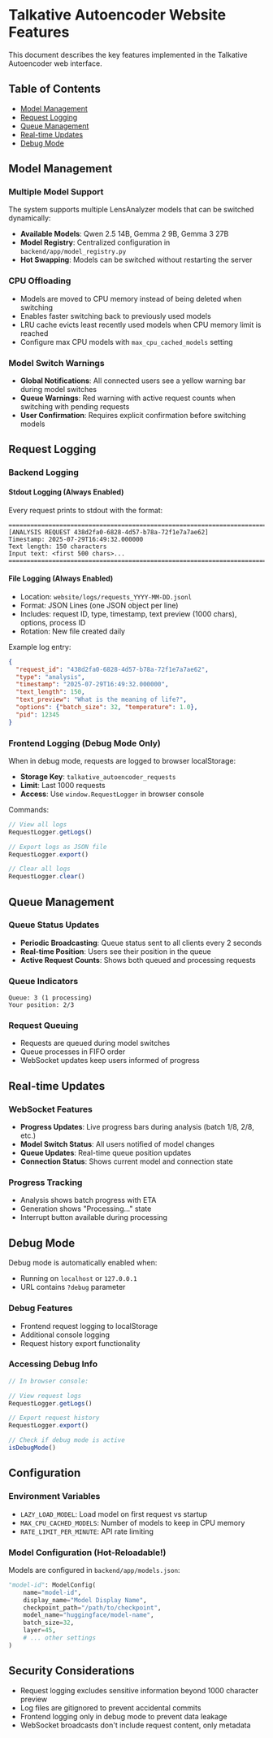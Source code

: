 # Talkative Autoencoder Website Features

This document describes the key features implemented in the Talkative Autoencoder web interface.

## Table of Contents
- [Model Management](#model-management)
- [Request Logging](#request-logging)
- [Queue Management](#queue-management)
- [Real-time Updates](#real-time-updates)
- [Debug Mode](#debug-mode)

## Model Management

### Multiple Model Support
The system supports multiple LensAnalyzer models that can be switched dynamically:

- **Available Models**: Qwen 2.5 14B, Gemma 2 9B, Gemma 3 27B
- **Model Registry**: Centralized configuration in `backend/app/model_registry.py`
- **Hot Swapping**: Models can be switched without restarting the server

### CPU Offloading
- Models are moved to CPU memory instead of being deleted when switching
- Enables faster switching back to previously used models
- LRU cache evicts least recently used models when CPU memory limit is reached
- Configure max CPU models with `max_cpu_cached_models` setting

### Model Switch Warnings
- **Global Notifications**: All connected users see a yellow warning bar during model switches
- **Queue Warnings**: Red warning with active request counts when switching with pending requests
- **User Confirmation**: Requires explicit confirmation before switching models

## Request Logging

### Backend Logging

#### Stdout Logging (Always Enabled)
Every request prints to stdout with the format:
```
================================================================================
[ANALYSIS REQUEST 438d2fa0-6828-4d57-b78a-72f1e7a7ae62]
Timestamp: 2025-07-29T16:49:32.000000
Text length: 150 characters
Input text: <first 500 chars>...
================================================================================
```

#### File Logging (Always Enabled)
- Location: `website/logs/requests_YYYY-MM-DD.jsonl`
- Format: JSON Lines (one JSON object per line)
- Includes: request ID, type, timestamp, text preview (1000 chars), options, process ID
- Rotation: New file created daily

Example log entry:
```json
{
  "request_id": "438d2fa0-6828-4d57-b78a-72f1e7a7ae62",
  "type": "analysis",
  "timestamp": "2025-07-29T16:49:32.000000",
  "text_length": 150,
  "text_preview": "What is the meaning of life?",
  "options": {"batch_size": 32, "temperature": 1.0},
  "pid": 12345
}
```

### Frontend Logging (Debug Mode Only)

When in debug mode, requests are logged to browser localStorage:
- **Storage Key**: `talkative_autoencoder_requests`
- **Limit**: Last 1000 requests
- **Access**: Use `window.RequestLogger` in browser console

Commands:
```javascript
// View all logs
RequestLogger.getLogs()

// Export logs as JSON file
RequestLogger.export()

// Clear all logs
RequestLogger.clear()
```

## Queue Management

### Queue Status Updates
- **Periodic Broadcasting**: Queue status sent to all clients every 2 seconds
- **Real-time Position**: Users see their position in the queue
- **Active Request Counts**: Shows both queued and processing requests

### Queue Indicators
```
Queue: 3 (1 processing)
Your position: 2/3
```

### Request Queuing
- Requests are queued during model switches
- Queue processes in FIFO order
- WebSocket updates keep users informed of progress

## Real-time Updates

### WebSocket Features
- **Progress Updates**: Live progress bars during analysis (batch 1/8, 2/8, etc.)
- **Model Switch Status**: All users notified of model changes
- **Queue Updates**: Real-time queue position updates
- **Connection Status**: Shows current model and connection state

### Progress Tracking
- Analysis shows batch progress with ETA
- Generation shows "Processing..." state
- Interrupt button available during processing

## Debug Mode

Debug mode is automatically enabled when:
- Running on `localhost` or `127.0.0.1`
- URL contains `?debug` parameter

### Debug Features
- Frontend request logging to localStorage
- Additional console logging
- Request history export functionality

### Accessing Debug Info
```javascript
// In browser console:

// View request logs
RequestLogger.getLogs()

// Export request history
RequestLogger.export()

// Check if debug mode is active
isDebugMode()
```

## Configuration

### Environment Variables
- `LAZY_LOAD_MODEL`: Load model on first request vs startup
- `MAX_CPU_CACHED_MODELS`: Number of models to keep in CPU memory
- `RATE_LIMIT_PER_MINUTE`: API rate limiting

### Model Configuration (Hot-Reloadable!)
Models are configured in `backend/app/models.json`:
```python
"model-id": ModelConfig(
    name="model-id",
    display_name="Model Display Name",
    checkpoint_path="/path/to/checkpoint",
    model_name="huggingface/model-name",
    batch_size=32,
    layer=45,
    # ... other settings
)
```

## Security Considerations

- Request logging excludes sensitive information beyond 1000 character preview
- Log files are gitignored to prevent accidental commits
- Frontend logging only in debug mode to prevent data leakage
- WebSocket broadcasts don't include request content, only metadata